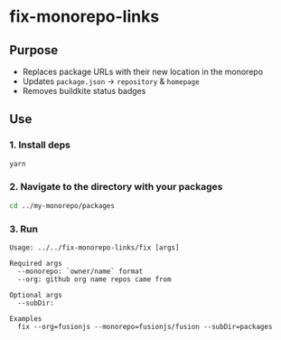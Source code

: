 # fix-monorepo-links

## Purpose

- Replaces package URLs with their new location in the monorepo
- Updates `package.json` -> `repository` & `homepage`
- Removes buildkite status badges

## Use

### 1. Install deps

```sh
yarn
```

### 2. Navigate to the directory with your packages

```sh
cd ../my-monorepo/packages
```

### 3. Run

```
Usage: ../../fix-monorepo-links/fix [args]

Required args
  --monorepo: `owner/name` format
  --org: github org name repos came from

Optional args
  --subDir:

Examples
  fix --org=fusionjs --monorepo=fusionjs/fusion --subDir=packages
```

